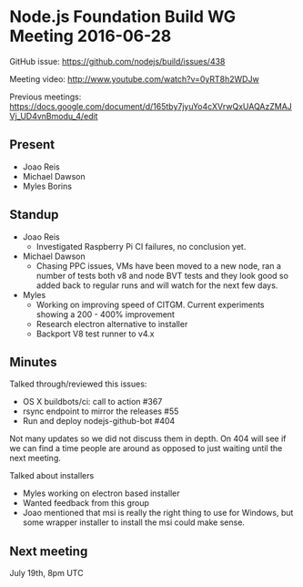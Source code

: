 # Node.js Foundation Build WG Meeting 2016-06-28

GitHub issue: https://github.com/nodejs/build/issues/438

Meeting video: http://www.youtube.com/watch?v=0yRT8h2WDJw

Previous meetings: https://docs.google.com/document/d/165tby7jyuYo4cXVrwQxUAQAzZMAJVj_UD4vnBmodu_4/edit

## Present

* Joao Reis
* Michael Dawson
* Myles Borins

## Standup

* Joao Reis
  * Investigated Raspberry Pi CI failures, no conclusion yet.
* Michael Dawson
  * Chasing PPC issues, VMs have been moved to a new node,
    ran a number of tests both v8 and node BVT tests and
    they look good so added back to regular runs and will
    watch for the next few days.
* Myles
  * Working on improving speed of CITGM. Current experiments
    showing a 200 - 400% improvement
  * Research electron alternative to installer
  * Backport V8 test runner to v4.x

## Minutes

Talked through/reviewed this issues:

 * OS X buildbots/ci: call to action #367
 * rsync endpoint to mirror the releases #55
 * Run and deploy nodejs-github-bot #404

Not many updates so we did not discuss them in depth.  On 404 will
see if we can find a time people are around as opposed to just
waiting until the next meeting.

Talked about installers
  * Myles working on electron based installer
  * Wanted feedback from this group
  * Joao mentioned that msi is really the right thing to use for Windows,
    but some wrapper installer to install the msi could make sense.

## Next meeting
July 19th, 8pm UTC
